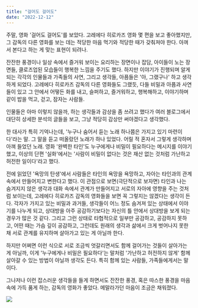 ```yaml
---
title: "걸어도 걸어도"
date: "2022-12-12"
---
```


주말, 영화 '걸어도 걸어도'를 보았다. 고레에다 히로카즈 영화 몇 편을 보고 좋아했지만, 그 감독의 다른 영화를 보는 데는 적당한 마음 먹기와 적당한 때가 갖춰져야 한다. 아껴서 본다고 하는 게 맞는 표현이 되려나.

잔잔한 풍경이나 일상 속에서 즐거워 보이는 요리하는 장면이나 잡담, 아이들이 노는 장면들, 클로즈업된 모습들이 행복한 느낌을 주기도 했다. 하지만 이야기가 진행되며 알게 되는 각각의 인물들과 가족들의 사연, 그리고 생각들, 아픔들은 '아, 그랬구나' 하고 생각하게 되었다. 고레에다 히로카즈 감독의 다른 영화들도 그랬듯, 다들 비밀과 아픔과 사연들이 있고 그 안에서 어떻든 화를 내고, 슬퍼하고, 즐거워하고, 행복해하고, 이야기하며 같이 밥을 먹고, 걷고, 잠자는 사람들.

인물들은 아마 이렇지 않을까, 하는 생각들과 감상을 좀 쓰려고 했다가 여러 블로그에서 대단히 상세한 분석의 글들을 보고, 그냥 적당히 감상만 써야겠다고 생각했다.

한 대사가 특히 기억나는데, '누구나 숨어서 듣는 노래 하나쯤은 가지고 있기 마련이다'라는 말. 그 말을 듣고 떠올랐던 노래가 하나 있었다. 어릴 적 혼자서 그렇게 생각하며 아껴 들었던 노래.
영화 '완벽한 타인'도 누구에게나 비밀이 필요하다는 메시지를 이야기했고, 이상의 단편 '실화'에서는 '사람이 비밀이 없다는 것은 재산 없는 것처럼 가난하고 허전한 일이다'라고 했다.

전에 읽었던 '욕망의 탄생'에서 사람들은 타인의 욕망을 욕망하고, 자아는 타인과의 관계 속에서 만들어지고 변한다고 했다. 이 관점으로 보면(극단적으로 보자면) 타인과 나는 숨겨지지 않은 생각과 대화 속에서 관계가 만들어지고 서로의 자아에 영향을 주는 것처럼 보이는데, 고레에다 히로카즈 감독의 영화들을 보면 꼭 그렇지는 않겠다는 생각이 든다. 각자가 가지고 있는 비밀과 과거들, 생각들이 어느 정도 숨겨져 있는 상태에서 이야기를 나누게 되고, 상대방을 아주 공감하기보다는 자신의 틀 안에서 상대방을 보게 되는 경우가 많은 것 같다. 그리고 그런 상태로 타협적으로 일부만 공감하고, 공감하지 못하고, 어떤 때는 가슴 깊이 공감하고, 그런데도 원래의 생각과 삶에서 크게 벗어나지 못한 채 서로 관계를 유지하며 살아가고 있는 게 아닐까 한다.

하지만 어쩌면 이런 식으로 서로 조금씩 엇갈리면서도 함께 걸어가는 것들이 살아가는 게 아닐까, 이게 '누구에게나 비밀은 필요하다'는 말처럼 '가난하고 허전하지 않게' 함께 살아갈 수 있는 방법이 아닐까 생각도 든다. 특히 함께 있는 사람들, 가족들에게서는 말이다.

그나저나 이런 잡스러운 생각들을 들게 하면서도 잔잔한 풍경, 혹은 따스한 풍경을 마음속에 가득 품게 하는, 감독의 영화가 좋았다. 메말라가던 마음이 조금은 채워졌다.

![](../photo/2022-12-12-걸어도_걸어도.jpg)